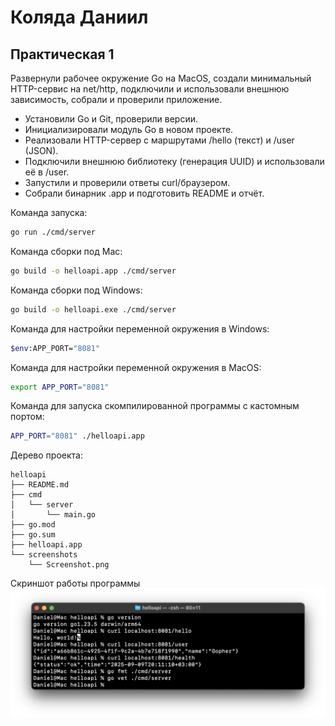 # Коляда Даниил
## Практическая 1

Развернули рабочее окружение Go на MacOS, создали минимальный HTTP-сервис на net/http, подключили и использовали внешнюю зависимость, собрали и проверили приложение.
- Установили Go и Git, проверили версии.
- Инициализировали модуль Go в новом проекте.
- Реализовали HTTP-сервер с маршрутами /hello (текст) и /user (JSON).
- Подключили внешнюю библиотеку (генерация UUID) и использовали её в /user.
- Запустили и проверили ответы curl/браузером.
- Собрали бинарник .app и подготовить README и отчёт.

Команда запуска:
```bash
go run ./cmd/server
```

Команда сборки под Mac:
```bash
go build -o helloapi.app ./cmd/server
```

Команда сборки под Windows:
```bash
go build -o helloapi.exe ./cmd/server
```

Команда для настройки переменной окружения в Windows:
```bash
$env:APP_PORT="8081"
```

Команда для настройки переменной окружения в MacOS:
```bash
export APP_PORT="8081"
```

Команда для запуска скомпилированной программы с кастомным портом:
```bash
APP_PORT="8081" ./helloapi.app
```

Дерево проекта:
```
helloapi
├── README.md
├── cmd
│   └── server
│       └── main.go
├── go.mod
├── go.sum
├── helloapi.app
└── screenshots
    └── Screenshot.png
```

Скриншот работы программы
![Screenshot](https://github.com/Daniel3579/Go_Practices/blob/main/helloapi/screenshots/Screenshot.png)

